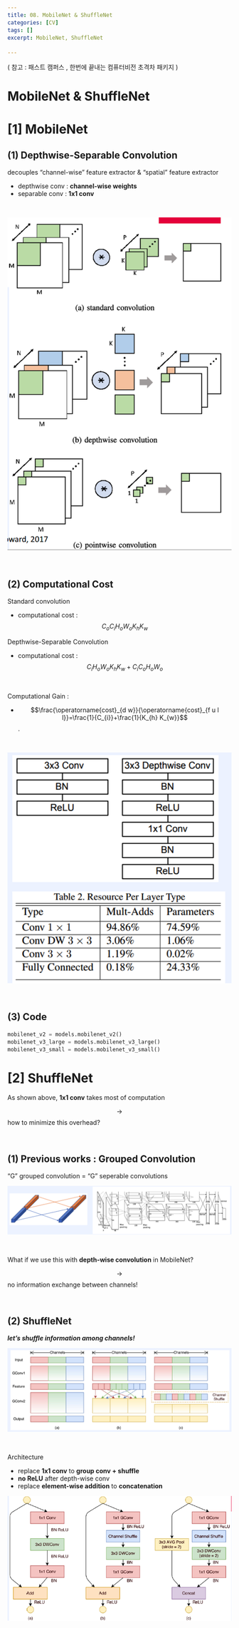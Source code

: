 ```yaml
---
title: 08. MobileNet & ShuffleNet
categories: [CV]
tags: []
excerpt: MobileNet, ShuffleNet

---
```


<script src="https://cdn.mathjax.org/mathjax/latest/MathJax.js?config=TeX-AMS-MML_HTMLorMML" type="text/javascript"></script>

( 참고 : 패스트 캠퍼스 , 한번에 끝내는 컴퓨터비전 초격차 패키지 )

# MobileNet & ShuffleNet



# [1] MobileNet

## (1) Depthwise-Separable Convolution

decouples “channel-wise” feature extractor & “spatial” feature extractor

- depthwise conv : **channel-wise weights**
- separable conv : **1x1 conv**

<br>

![figure2](/assets/img/cv/cv176.png)

<br>

## (2) Computational Cost

Standard convolution

- computational cost : $$C_{o} C_{i} H_{o} W_{o} K_{h} K_{w}$$

Depthwise-Separable Convolution

- computational cost : $$C_{i} H_{o} W_{o} K_{h} K_{w}+C_{i} C_{o} H_{o} W_{o}$$

<br>

Computational Gain :

- $$\frac{\operatorname{cost}_{d w}}{\operatorname{cost}_{f u l l}}=\frac{1}{C_{i}}+\frac{1}{K_{h} K_{w}}$$.

<br>

![figure2](/assets/img/cv/cv177.png)

<br>

## (3) Code

```python
mobilenet_v2 = models.mobilenet_v2()
mobilenet_v3_large = models.mobilenet_v3_large()
mobilenet_v3_small = models.mobilenet_v3_small()
```



# [2] ShuffleNet

As shown above, **1x1 conv** takes most of computation

$$\rightarrow$$ how to minimize this overhead?

<br>

## (1) Previous works : Grouped Convolution

“G” grouped convolution = “G” seperable convolutions

![figure2](/assets/img/cv/cv178.png)

<br>

What if we use this with **depth-wise convolution** in MobileNet?

$$\rightarrow$$ no information exchange between channels!

<br>

## (2) ShuffleNet

***let’s shuffle information among channels!***

![figure2](/assets/img/cv/cv179.png)

<br>

Architecture

- replace **1x1 conv** to **group conv + shuffle**
- **no ReLU** after depth-wise conv
- replace **element-wise addition** to **concatenation**

![figure2](/assets/img/cv/cv180.png)

<br>